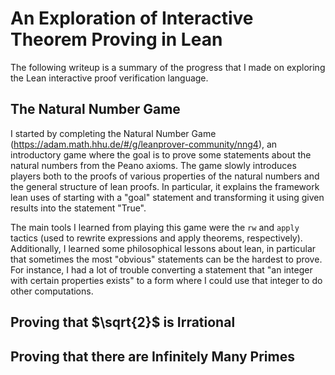 
# An Exploration of Interactive Theorem Proving in Lean

The following writeup is a summary of the progress that I made on exploring the Lean interactive proof verification language. 

## The Natural Number Game

I started by completing the Natural Number Game (https://adam.math.hhu.de/#/g/leanprover-community/nng4), an introductory game where the goal is to prove some statements about the natural numbers from the Peano axioms. The game slowly introduces players both to the proofs of various properties of the natural numbers and the general structure of lean proofs. In particular, it explains the framework lean uses of starting with a "goal" statement and transforming it using given results into the statement "True". 

The main tools I learned from playing this game were the `rw` and `apply` tactics (used to rewrite expressions and apply theorems, respectively). Additionally, I learned some philosophical lessons about lean, in particular that sometimes the most "obvious" statements can be the hardest to prove. For instance, I had a lot of trouble converting a statement that "an integer with certain properties exists" to a form where I could use that integer to do other computations.

## Proving that $\sqrt{2}$ is Irrational

## Proving that there are Infinitely Many Primes
